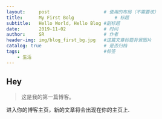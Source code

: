 ```yaml
---
layout:     post   				    # 使用的布局（不需要改）
title:      My First Bolg 				# 标题 
subtitle:   Hello World, Hello Blog #副标题
date:       2019-11-02 				# 时间
author:     SR						# 作者
header-img: img/blog_first_bg.jpg 	#这篇文章标题背景图片
catalog: true 						# 是否归档
tags:								#标签
    - 生活
---
```


## Hey
>这是我的第一篇博客。

进入你的博客主页，新的文章将会出现在你的主页上.
